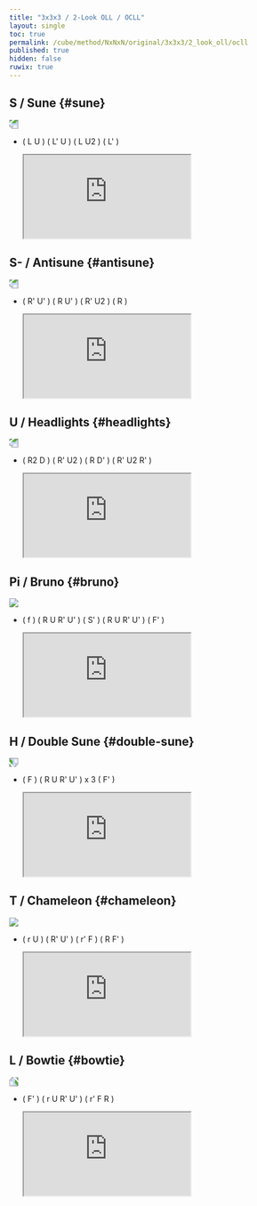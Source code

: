 ```yaml
---
title: "3x3x3 / 2-Look OLL / OCLL"
layout: single
toc: true
permalink: /cube/method/NxNxN/original/3x3x3/2_look_oll/ocll
published: true
hidden: false
ruwix: true
---
```


<head>
  <base target="_blank">
</head>



## S / Sune {#sune}

<a href="https://logiqx.github.io/cubing-algs/html/2loll.html#case-S">
  <img style="transform:rotate(180deg)" src="https://www.speedsolving.com/wiki/images/0/08/27correct.png">
</a>

- ( L U ) ( L' U ) ( L U2 ) ( L' )

  <iframe
    src = "https://ruwix.com/widget/3d/?alg=L%20U%20L'%20U%20L%20U2%20L'&colored=u&solved=U-&hover=9&speed=500&flags=canvas"
  ></iframe>



## S- / Antisune {#antisune}

<a href="https://logiqx.github.io/cubing-algs/html/2loll.html#case-AS">
  <img style="transform:rotate(180deg)" src="https://www.speedsolving.com/wiki/images/2/25/26.png">
</a>

- ( R' U' ) ( R U' ) ( R' U2 ) ( R )

  <iframe
    src = "https://ruwix.com/widget/3d/?alg=R'%20U'%20R%20U'%20R'%20U2'%20R&colored=u&solved=U-&hover=9&speed=500&flags=canvas"
  ></iframe>



## U / Headlights {#headlights}

<a href="https://logiqx.github.io/cubing-algs/html/2loll.html#case-U">
  <img style="transform:rotate(180deg)" src="https://www.speedsolving.com/wiki/images/7/7a/23.png">
</a>

- ( R2 D ) ( R' U2 ) ( R D' ) ( R' U2 R' )

  <iframe
    src = "https://ruwix.com/widget/3d/?alg=R2%20D%20R'%20U2'%20R%20D'%20R'%20U2'%20R'&colored=u&solved=U-&hover=9&speed=500&flags=canvas"
  ></iframe>



## Pi / Bruno {#bruno}

<a href="https://logiqx.github.io/cubing-algs/html/2loll.html#case-Pi">
  <img src="https://www.speedsolving.com/wiki/images/7/75/22.png">
</a>

- ( f ) ( R U R' U' ) ( S' ) ( R U R' U' ) ( F' )

  <iframe
    src = "https://ruwix.com/widget/3d/?alg=f%20R%20U%20R'%20U'%20S'%20R%20U%20R'%20U'%20F'&colored=u&solved=U-&hover=9&speed=500&flags=canvas"
  ></iframe>



## H / Double Sune {#double-sune}

<a href="https://logiqx.github.io/cubing-algs/html/2loll.html#case-H">
  <img style="transform:rotate(90deg)" src="https://www.speedsolving.com/wiki/images/7/71/21.png">
</a>

- ( F ) ( R U R' U' ) x 3 ( F' )

  <iframe
    src = "https://ruwix.com/widget/3d/?alg=F%20R%20U%20R'%20U'%20R%20U%20R'%20U'%20R%20U%20R'%20U'%20F'&colored=u&solved=U-&hover=9&speed=500&flags=canvas"
  ></iframe>



## T / Chameleon {#chameleon}

<a href="https://logiqx.github.io/cubing-algs/html/2loll.html#case-T">
  <img src="https://www.speedsolving.com/wiki/images/2/24/24.png">
</a>

- ( r U ) ( R' U' ) ( r' F ) ( R F' )

  <iframe
    src = "https://ruwix.com/widget/3d/?alg=r%20U%20R'%20U'%20r'%20F%20R%20F'&colored=u&solved=U-&hover=9&speed=500&flags=canvas"
  ></iframe>



## L / Bowtie {#bowtie}

<a href="https://logiqx.github.io/cubing-algs/html/2loll.html#case-L">
  <img style="transform:rotate(-90deg)" src="https://www.speedsolving.com/wiki/images/a/a9/25.png">
</a>

- ( F' ) ( r U R' U' ) ( r' F R )

  <iframe
    src = "https://ruwix.com/widget/3d/?alg=F'%20r%20U%20R'%20U'%20r'%20F%20R&colored=u&solved=U-&hover=9&speed=500&flags=canvas"
  ></iframe>
